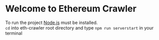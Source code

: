 # Welcome to Ethereum Crawler

To run the project [Node.js](https://nodejs.org/en/) must be installed.  
`cd` into eth-crawler root directory and type `npm run serverstart` in your terminal
